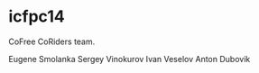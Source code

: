 icfpc14
=======

CoFree CoRiders team.

Eugene Smolanka
Sergey Vinokurov
Ivan Veselov
Anton Dubovik
